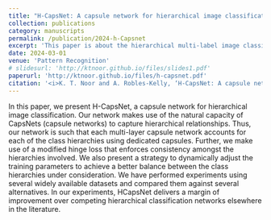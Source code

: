 ```yaml
---
title: "H-CapsNet: A capsule network for hierarchical image classification"
collection: publications
category: manuscripts
permalink: /publication/2024-h-Capsnet
excerpt: 'This paper is about the hierarchical multi-label image classification using a capsule network.'
date: 2024-03-01
venue: 'Pattern Recognition'
# slidesurl: 'http://ktnoor.github.io/files/slides1.pdf'
paperurl: 'http://ktnoor.github.io/files/h-capsnet.pdf'
citation: '<i>K. T. Noor and A. Robles-Kelly, ‘H-CapsNet: A capsule network for hierarchical image classification’, Pattern Recognition, vol. 147, p. 110135, Mar. 2024, doi: 10.1016/j.patcog.2023.110135.</i>'
---
```


In this paper, we present H-CapsNet, a capsule network for hierarchical image classification. Our network makes use of the natural capacity of CapsNets (capsule networks) to capture hierarchical relationships. Thus, our network is such that each multi-layer capsule network accounts for each of the class hierarchies using dedicated capsules. Further, we make use of a modified hinge loss that enforces consistency amongst the hierarchies involved. We also present a strategy to dynamically adjust the training parameters to achieve a better balance between the class hierarchies under consideration. We have performed experiments using several widely available datasets and compared them against several alternatives. In our experiments, HCapsNet delivers a margin of improvement over competing hierarchical classification networks elsewhere in the literature.
